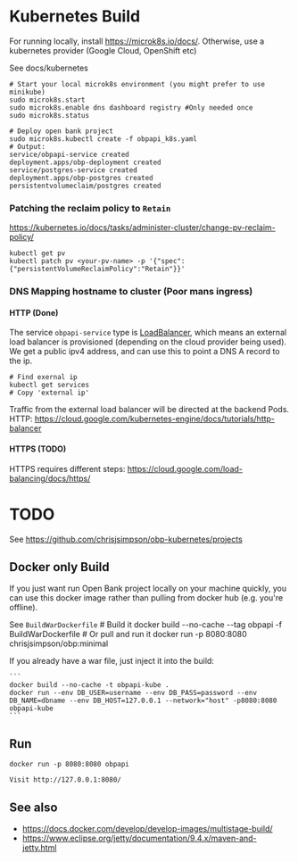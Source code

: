 # Kubernetes Build

For running locally, install https://microk8s.io/docs/.
Otherwise, use a kubernetes provider (Google Cloud, OpenShift etc)

See docs/kubernetes

    # Start your local microk8s environment (you might prefer to use minikube)
    sudo microk8s.start
    sudo microk8s.enable dns dashboard registry #Only needed once
    sudo microk8s.status

    # Deploy open bank project
    sudo microk8s.kubectl create -f obpapi_k8s.yaml
    # Output: 
    service/obpapi-service created
    deployment.apps/obp-deployment created
    service/postgres-service created
    deployment.apps/obp-postgres created
    persistentvolumeclaim/postgres created

### Patching the reclaim policy to `Retain`
https://kubernetes.io/docs/tasks/administer-cluster/change-pv-reclaim-policy/
```
kubectl get pv
kubectl patch pv <your-pv-name> -p '{"spec":{"persistentVolumeReclaimPolicy":"Retain"}}'
```

### DNS Mapping hostname to cluster (Poor mans ingress)

#### HTTP (Done) 
The service `obpapi-service` type is [LoadBalancer](https://kubernetes.io/docs/concepts/services-networking/service/#loadbalancer), which means an external load balancer is provisioned (depending on the 
cloud provider being used). We get a public ipv4 address, and can use this to point a DNS A record to the
ip.

```
# Find exernal ip
kubectl get services
# Copy 'external ip'
```

Traffic from the external load balancer will be directed at the backend Pods.
HTTP: https://cloud.google.com/kubernetes-engine/docs/tutorials/http-balancer

#### HTTPS (TODO)
HTTPS requires different steps: https://cloud.google.com/load-balancing/docs/https/



# TODO

 See https://github.com/chrisjsimpson/obp-kubernetes/projects


## Docker only Build
If you just want run Open Bank project locally on your machine quickly, you can use this docker image
rather than pulling from docker hub (e.g. you're offline).

See `BuildWarDockerfile` 
    # Build it
    docker build --no-cache --tag obpapi -f BuildWarDockerfile
    # Or pull and run it 
    docker run -p 8080:8080 chrisjsimpson/obp:minimal

If you already have a war file, just inject it into the build:

    ```
    docker build --no-cache -t obpapi-kube .
    docker run --env DB_USER=username --env DB_PASS=password --env DB_NAME=dbname --env DB_HOST=127.0.0.1 --network="host" -p8080:8080 obpapi-kube
    ```


## Run 

    docker run -p 8080:8080 obpapi

    Visit http://127.0.0.1:8080/

## See also

- https://docs.docker.com/develop/develop-images/multistage-build/ 
- https://www.eclipse.org/jetty/documentation/9.4.x/maven-and-jetty.html
